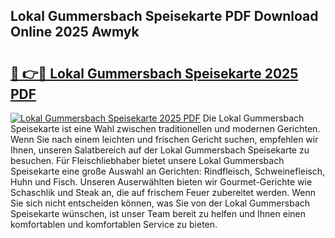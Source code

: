 ## Lokal Gummersbach Speisekarte PDF Download Online 2025 Awmyk

# <h2><a href="http://gcbtmd.nevu.top/?p=Lokal+Gummersbach+Speisekarte">🔗 👉🔴 Lokal Gummersbach Speisekarte 2025 PDF</a></h2>

[![Lokal Gummersbach Speisekarte 2025 PDF](https://i.imgur.com/dBaPXMq.png)](http://gcbtmd.nevu.top/?p=Lokal+Gummersbach+Speisekarte)
Die Lokal Gummersbach Speisekarte ist eine Wahl zwischen traditionellen und modernen Gerichten. Wenn Sie nach einem leichten und frischen Gericht suchen, empfehlen wir Ihnen, unseren Salatbereich auf der Lokal Gummersbach Speisekarte zu besuchen. Für Fleischliebhaber bietet unsere Lokal Gummersbach Speisekarte eine große Auswahl an Gerichten: Rindfleisch, Schweinefleisch, Huhn und Fisch. Unseren Auserwählten bieten wir Gourmet-Gerichte wie Schaschlik und Steak an, die auf frischem Feuer zubereitet werden. Wenn Sie sich nicht entscheiden können, was Sie von der Lokal Gummersbach Speisekarte wünschen, ist unser Team bereit zu helfen und Ihnen einen komfortablen und komfortablen Service zu bieten.
